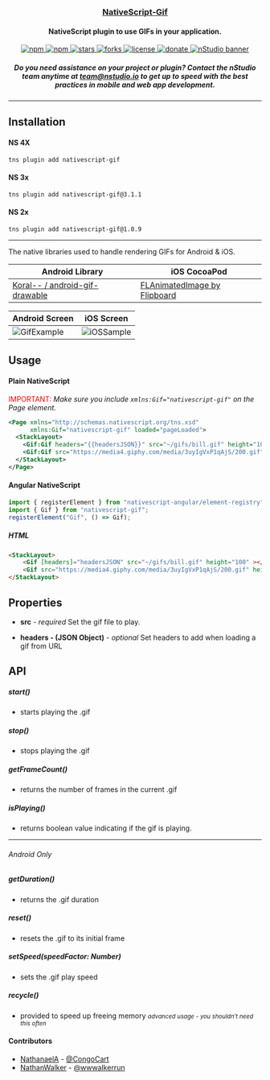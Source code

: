 <a align="center" href="https://www.npmjs.com/package/nativescript-gif">
    <h3 align="center">NativeScript-Gif</h3>
</a>
<h4 align="center">NativeScript plugin to use GIFs in your application.</h4>

<p align="center">
    <a href="https://www.npmjs.com/package/nativescript-gif">
        <img src="https://img.shields.io/npm/v/nativescript-gif.svg" alt="npm">
    </a>
    <a href="https://www.npmjs.com/package/nativescript-gif">
        <img src="https://img.shields.io/npm/dt/nativescript-gif.svg?label=npm%20downloads" alt="npm">
    </a>
    <a href="https://github.com/bradmartin/nativescript-gif/stargazers">
        <img src="https://img.shields.io/github/stars/bradmartin/nativescript-gif.svg" alt="stars">
    </a>
     <a href="https://github.com/bradmartin/nativescript-gif/network">
        <img src="https://img.shields.io/github/forks/bradmartin/nativescript-gif.svg" alt="forks">
    </a>
    <a href="https://github.com/bradmartin/nativescript-gif/blob/master/LICENSE">
        <img src="https://img.shields.io/github/license/bradmartin/nativescript-gif.svg" alt="license">
    </a>
    <a href="https://paypal.me/bradwayne88">
        <img src="https://img.shields.io/badge/Donate-PayPal-green.svg" alt="donate">
    </a>
    <a href="http://nstudio.io">
      <img src="./images/nstudio-banner.png" alt="nStudio banner">
    </a>
    <h5 align="center">Do you need assistance on your project or plugin? Contact the nStudio team anytime at <a href="mailto:team@nstudio.io">team@nstudio.io</a> to get up to speed with the best practices in mobile and web app development.
    </h5>
</p>

---

## Installation

#### NS 4X

`tns plugin add nativescript-gif`

#### NS 3x

`tns plugin add nativescript-gif@3.1.1`

#### NS 2x

`tns plugin add nativescript-gif@1.0.9`

---

The native libraries used to handle rendering GIFs for Android & iOS.

| Android Library                                                                   | iOS CocoaPod                                                                 |
| --------------------------------------------------------------------------------- | ---------------------------------------------------------------------------- |
| [Koral-- / android-gif-drawable](https://github.com/koral--/android-gif-drawable) | [FLAnimatedImage by Flipboard](https://github.com/Flipboard/FLAnimatedImage) |

| Android Screen                           | iOS Screen                          |
| ---------------------------------------- | ----------------------------------- |
| ![GifExample](images/android_sample.gif) | ![iOSSample](images/ios_sample.gif) |

## Usage

#### Plain NativeScript

<span style="color:red">IMPORTANT: </span>_Make sure you include
`xmlns:Gif="nativescript-gif"` on the Page element._

```XML
<Page xmlns="http://schemas.nativescript.org/tns.xsd"
      xmlns:Gif="nativescript-gif" loaded="pageLoaded">
  <StackLayout>
    <Gif:Gif headers="{{headersJSON}}" src="~/gifs/bill.gif" height="100" />
    <Gif:Gif src="https://media4.giphy.com/media/3uyIgVxP1qAjS/200.gif" height="200" />
  </StackLayout>
</Page>
```

#### Angular NativeScript

```typescript
import { registerElement } from "nativescript-angular/element-registry";
import { Gif } from "nativescript-gif";
registerElement("Gif", () => Gif);
```

##### HTML

```HTML
<StackLayout>
    <Gif [headers]="headersJSON" src="~/gifs/bill.gif" height="100" ></Gif>
    <Gif src="https://media4.giphy.com/media/3uyIgVxP1qAjS/200.gif" height="200" ></Gif>
</StackLayout>
```

## Properties

* **src** - _required_
  Set the gif file to play.

* **headers - (JSON Object)** - _optional_
  Set headers to add when loading a gif from URL

## API

##### start()

* starts playing the .gif

##### stop()

* stops playing the .gif

##### getFrameCount()

* returns the number of frames in the current .gif

##### isPlaying()

* returns boolean value indicating if the gif is playing.

---

###### _Android Only_

##### getDuration()

* returns the .gif duration

##### reset()

* resets the .gif to its initial frame

##### setSpeed(speedFactor: _Number_)

* sets the .gif play speed

##### recycle()

* provided to speed up freeing memory <small>_advanced usage - you shouldn't need this often_</small>

#### Contributors
- [NathanaelA](https://github.com/NathanaelA) - [@CongoCart](https://twitter.com/CongoCart)
- [NathanWalker](https://github.com/NathanWalker) - [@wwwalkerrun](https://twitter.com/wwwalkerrun)